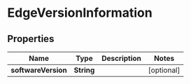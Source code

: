 
# EdgeVersionInformation

## Properties
Name | Type | Description | Notes
------------ | ------------- | ------------- | -------------
**softwareVersion** | **String** |  |  [optional]



